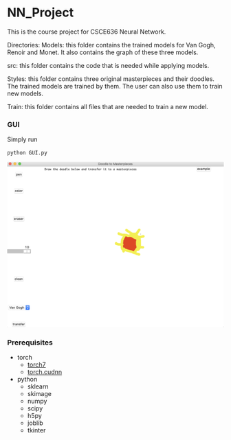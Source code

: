 # NN_Project
This is the course project for CSCE636 Neural Network.

Directories:
Models: this folder contains the trained models for Van Gogh, Renoir and Monet. It also contains the graph of these three models.

src: this folder contains the code that is needed while applying models.

Styles: this folder contains three original masterpieces and their doodles. The trained models are trained by them. The user can also use them to train new models.

Train: this folder contains all files that are needed to train a new model. 

### GUI
Simply run
```
python GUI.py
```
![](GUI/GUI.png)

### Prerequisites
- torch
  - [torch7](http://torch.ch/docs/getting-started.html)
  - [torch.cudnn](https://github.com/soumith/cudnn.torch)
- python
  - sklearn
  - skimage
  - numpy
  - scipy
  - h5py
  - joblib
  - tkinter
  
